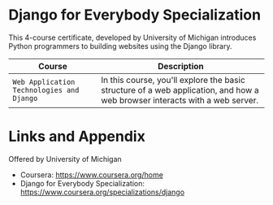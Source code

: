 # Django for Everybody Specialization

This 4-course certificate, developed by University of Michigan introduces Python programmers to building websites using the Django library. 

| Course | Description |
| --- | --- |
| `Web Application Technologies and Django` | In this course, you'll explore the basic structure of a web application, and how a web browser interacts with a web server.|



Links and Appendix
========================================================
Offered by University of Michigan


- Coursera: https://www.coursera.org/home
- Django for Everybody Specialization: https://www.coursera.org/specializations/django
